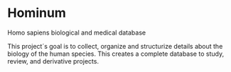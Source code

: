 # Hominum
Homo sapiens biological and medical database

This project´s goal is to collect, organize and structurize details about the biology of the human species. This creates a complete database to study, review, and derivative projects.
